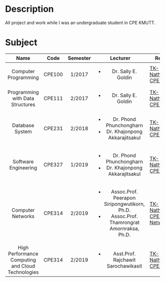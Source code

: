 # Description

All project and work while I was an undergraduate student in CPE KMUTT.

# Subject

|                       Name                        |  Code  | Semester |                                                     Lecturer                                                      | Repository URL                                                                                                      |
| :-----------------------------------------------: | :----: | :------: | :---------------------------------------------------------------------------------------------------------------: | ------------------------------------------------------------------------------------------------------------------- |
|               Computer Programming                | CPE100 |  1/2017  |                                      <ul><li> Dr. Sally E. Goldin </li></ui>                                      | [TK-Nathaphop/KMUTT-CPE100-Work](https://github.com/TK-Nathaphop/KMUTT-CPE100-Work)                                 |
|         Programming with Data Structures          | CPE111 |  2/2017  |                                      <ul><li> Dr. Sally E. Goldin </li></ui>                                      | [TK-Nathaphop/KMUTT-CPE111-Work](https://github.com/TK-Nathaphop/KMUTT-CPE111-Work)                                 |
|                  Database System                  | CPE231 |  2/2018  |                 <ul><li> Dr. Phond Phunchongharn</li><li>Dr. Khajonpong Akkarajitsakul</li></ul>                  | [TK-Nathaphop/KMUTT-CPE231-Shoplada](https://github.com/TK-Nathaphop/KMUTT-CPE231-Shoplada)                         |
|               Software Engineering                | CPE327 |  1/2019  |                 <ul><li> Dr. Phond Phunchongharn</li><li>Dr. Khajonpong Akkarajitsakul</li></ul>                  | [TK-Nathaphop/KMUTT-CPE327-RSquare](https://github.com/TK-Nathaphop/KMUTT-CPE327-RSquare)                           |
|                 Computer Networks                 | CPE314 |  2/2019  | <ul><li> Assoc.Prof. Peerapon Siripongwutikorn, Ph.D.</li><li>Assoc.Prof. Thamrongrat Amornraksa, Ph.D.</li></ul> | [TK-Nathaphop/KMUTT-CPE314-MQTT-Network-Project](https://github.com/TK-Nathaphop/KMUTT-CPE314-MQTT-Network-Project) |
| High Performance Computing and Cloud Technologies | CPE314 |  2/2019  |                              <ul><li> Asst.Prof. Rajchawit Sarochawikasit</li></ul>                               | [TK-Nathaphop/KMUTT-CPE351-Work](https://github.com/TK-Nathaphop/KMUTT-CPE351-Work)                                 |
